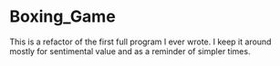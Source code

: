 # Boxing_Game
This is a refactor of the first full program I ever wrote.  I keep it around mostly for sentimental value and as a reminder of simpler times.
